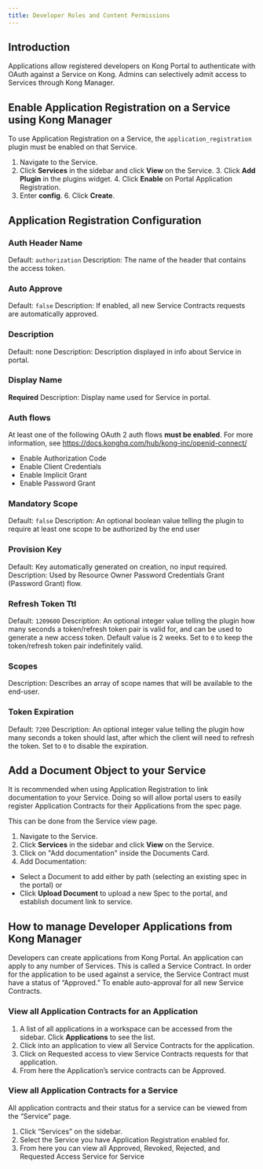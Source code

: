 ```yaml
---
title: Developer Roles and Content Permissions
---
```


## Introduction

Applications allow registered developers on Kong Portal to authenticate with OAuth against a Service on Kong. Admins can selectively admit access to Services through Kong Manager.


## <span class="x x-first x-last">Enable </span>Application Registration on a Service <span class="x x-first x-last">using</span> Kong Manager

To use Application Registration on a <span class="x x-first x-last">Service</span>, the `application_registration` plugin must be enabled on that <span class="x x-first x-last">Service</span>.

1. Navigate to the Service.
2. Click **Services** in the sidebar and click **View** on the Service.
<span class="x x-first x-last">3</span>. Click <span class="x x-first x-last">**</span>Add Plugin<span class="x x-first x-last">**</span> in the plugins widget.
<span class="x x-first x-last">4</span>. Click <span class="x x-first x-last">**</span>Enable<span class="x x-first x-last">**</span> on Portal Application Registration<span class="x x-first x-last">.</span>
5. Enter **config**.
<span class="x x-first x-last">6. Click **</span>Create<span class="x x-first x-last">**.</span>

## Application Registration <span class="x x-first x-last">Configuration</span>

### Auth Header Name

Default: `authorization`
Description: The name of the header that contains the access token.

### Auto Approve

Default: `false`
Description: If enabled<span class="x x-first x-last">,</span> all new Service Contracts requests are automatically approved.

### Description

Default: none
Description: Description displayed in info about Service in portal.

### Display Name

**Required**
Description: Display name used for Service in portal.

### Auth flows

At least one of the following OAuth 2 auth flows **must be enabled**. For more information, see https://docs.konghq.com/hub/kong-inc/openid-connect/

* Enable Authorization Code
* Enable Client Credentials
* Enable Implicit Grant
* Enable Password Grant

### Mandatory Scope

Default: `false`
Description: An optional boolean value telling the plugin to require at least one scope to be authorized by the end user

### Provision Key

Default: Key automatically generated on creation, no input required.
Description: Used by Resource Owner Password Credentials Grant (Password Grant) flow.

### Refresh Token Ttl

Default: `1209600`
Description: An optional integer value telling the plugin how many seconds a token/refresh token pair is valid for, and can be used to generate a new access token. Default value is 2 weeks. Set to `0` to keep the token/refresh token pair indefinitely valid.

### Scopes

Description: Describes an array of scope names that will be available to the end-user.

### Token Expiration

Default: `7200`
Description: An optional integer value telling the plugin how many seconds a token should last, after which the client will need to refresh the token. Set to `0` to disable the expiration.


## Add a Document Object to your Service
It is recommended when using Application Registration to link documentation to your Service. Doing so will allow portal users to easily register Application Contracts for their Applications from the spec page.

This can be done from the Service view page.
1. Navigate to the Service.
2. Click **Services** in the sidebar and click **View** on the Service.
2. Click on "Add documentation" inside the Documents Card.
3. Add Documentation:
 * Select a Document to add either by path (selecting an existing spec in the portal) or
 * Click **Upload Document** to upload a new Spec to the portal, and establish document link to service.



## How to manage Developer Applications from Kong Manager

Developers can create applications from Kong Portal. An application can apply to any number of Services. This is called a Service Contract.
In order for the application to be used against a service, the Service Contract must have a status of “Approved.” To enable auto-approval for all new Service Contracts.


### View all Application Contracts for an Application

1. A list of all applications in a workspace can be accessed from the sidebar. Click **Applications** to see the list.
2. Click into an application to view all Service Contracts for the application.
3. Click on Requested access to view Service Contracts requests for that application.
4.  From here the Application’s service contracts can be Approved.

### View all Application Contracts for a Service

All application contracts and their status for a service can be viewed from the “Service” page.

1. Click “Services” on the sidebar.
2. Select the Service you have Application Registration enabled for.
3. From here you can view all Approved, Revoked, Rejected, and Requested Access Service for Service
